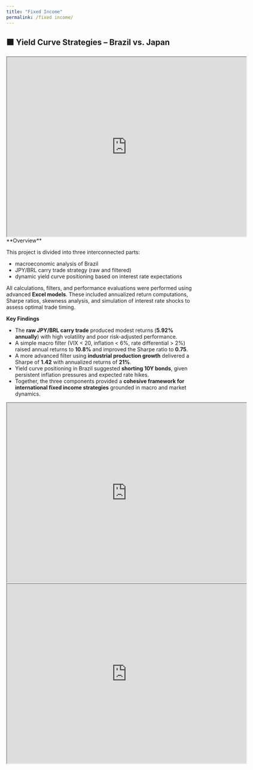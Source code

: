 ```yaml
---
title: "Fixed Income"
permalink: /fixed income/
---
```

## ⬛ Yield Curve Strategies – Brazil vs. Japan 

<iframe src="https://drive.google.com/file/d/1y5bs13ahtA7SmPdSbSAYhyaK-kVk4ap7/preview" width="640" height="480" allow="autoplay"></iframe>
<br>
**Overview**

This project is divided into three interconnected parts:

- macroeconomic analysis of Brazil  
- JPY/BRL carry trade strategy (raw and filtered)  
- dynamic yield curve positioning based on interest rate expectations  

All calculations, filters, and performance evaluations were performed using advanced **Excel models**. These included annualized return computations, Sharpe ratios, skewness analysis, and simulation of interest rate shocks to assess optimal trade timing.

**Key Findings**

- The **raw JPY/BRL carry trade** produced modest returns (**5.92% annually**) with high volatility and poor risk-adjusted performance.  
- A simple macro filter (VIX < 20, inflation < 6%, rate differential > 2%) raised annual returns to **10.8%** and improved the Sharpe ratio to **0.75**.  
- A more advanced filter using **industrial production growth** delivered a Sharpe of **1.42** with annualized returns of **21%**.  
- Yield curve positioning in Brazil suggested **shorting 10Y bonds**, given persistent inflation pressures and expected rate hikes.  
- Together, the three components provided a **cohesive framework for international fixed income strategies** grounded in macro and market dynamics.

<iframe src="https://drive.google.com/file/d/17EWJoT38WNfV9Bk4WDbyiC9CuBFIZrWd/preview" width="640" height="480" allow="autoplay"></iframe>
<br>
<iframe src="https://drive.google.com/file/d/1F5wLLZgJABOUHz0FUFYXxOtYfiftgd3W/preview" width="640" height="480" allow="autoplay"></iframe>
